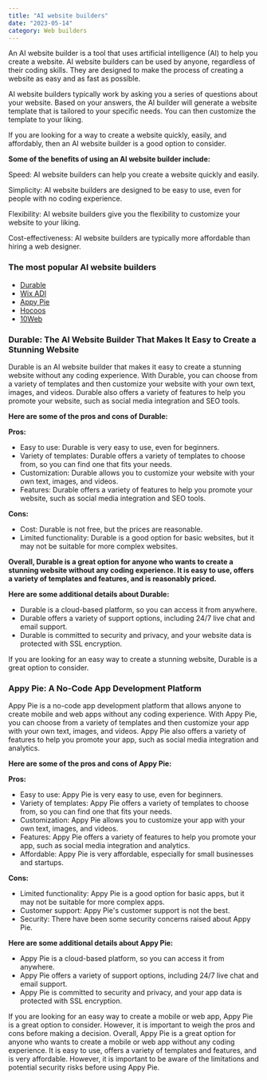 ```yaml
---
title: "AI website builders"
date: "2023-05-14"
category: Web builders
---
```


An AI website builder is a tool that uses artificial intelligence (AI) to help you create a website. AI website builders can be used by anyone, regardless of their coding skills. They are designed to make the process of creating a website as easy and as fast as possible.

AI website builders typically work by asking you a series of questions about your website. Based on your answers, the AI builder will generate a website template that is tailored to your specific needs. You can then customize the template to your liking.

If you are looking for a way to create a website quickly, easily, and affordably, then an AI website builder is a good option to consider.

**Some of the benefits of using an AI website builder include:**

Speed: AI website builders can help you create a website quickly and easily.

Simplicity: AI website builders are designed to be easy to use, even for people with no coding experience.

Flexibility: AI website builders give you the flexibility to customize your website to your liking.

Cost-effectiveness: AI website builders are typically more affordable than hiring a web designer.

### The most popular AI website builders

- [Durable](https://durable.co/ai-website-builder)
- [Wix ADI](https://www.wix.com/about/adi-get-access)
- [Appy Pie](https://www.appypie.com/)
- [Hocoos](https://hocoos.com/)
- [10Web](https://10web.io/)

### Durable: The AI Website Builder That Makes It Easy to Create a Stunning Website

Durable is an AI website builder that makes it easy to create a stunning website without any coding experience. With Durable, you can choose from a variety of templates and then customize your website with your own text, images, and videos. Durable also offers a variety of features to help you promote your website, such as social media integration and SEO tools.

**Here are some of the pros and cons of Durable:**

**Pros:**

- Easy to use: Durable is very easy to use, even for beginners.
- Variety of templates: Durable offers a variety of templates to choose from, so you can find one that fits your needs.
- Customization: Durable allows you to customize your website with your own text, images, and videos.
- Features: Durable offers a variety of features to help you promote your website, such as social media integration and SEO tools.

**Cons:**

- Cost: Durable is not free, but the prices are reasonable.
- Limited functionality: Durable is a good option for basic websites, but it may not be suitable for more complex websites.

**Overall, Durable is a great option for anyone who wants to create a stunning website without any coding experience. It is easy to use, offers a variety of templates and features, and is reasonably priced.**

**Here are some additional details about Durable:**

- Durable is a cloud-based platform, so you can access it from anywhere.
- Durable offers a variety of support options, including 24/7 live chat and email support.
- Durable is committed to security and privacy, and your website data is protected with SSL encryption.

If you are looking for an easy way to create a stunning website, Durable is a great option to consider.

### Appy Pie: A No-Code App Development Platform

Appy Pie is a no-code app development platform that allows anyone to create mobile and web apps without any coding experience. With Appy Pie, you can choose from a variety of templates and then customize your app with your own text, images, and videos. Appy Pie also offers a variety of features to help you promote your app, such as social media integration and analytics.

**Here are some of the pros and cons of Appy Pie:**

**Pros:**

- Easy to use: Appy Pie is very easy to use, even for beginners.
- Variety of templates: Appy Pie offers a variety of templates to choose from, so you can find one that fits your needs.
- Customization: Appy Pie allows you to customize your app with your own text, images, and videos.
- Features: Appy Pie offers a variety of features to help you promote your app, such as social media integration and analytics.
- Affordable: Appy Pie is very affordable, especially for small businesses and startups.

**Cons:**

- Limited functionality: Appy Pie is a good option for basic apps, but it may not be suitable for more complex apps.
- Customer support: Appy Pie's customer support is not the best.
- Security: There have been some security concerns raised about Appy Pie.

**Here are some additional details about Appy Pie:**

- Appy Pie is a cloud-based platform, so you can access it from anywhere.
- Appy Pie offers a variety of support options, including 24/7 live chat and email support.
- Appy Pie is committed to security and privacy, and your app data is protected with SSL encryption.

If you are looking for an easy way to create a mobile or web app, Appy Pie is a great option to consider. However, it is important to weigh the pros and cons before making a decision. Overall, Appy Pie is a great option for anyone who wants to create a mobile or web app without any coding experience. It is easy to use, offers a variety of templates and features, and is very affordable. However, it is important to be aware of the limitations and potential security risks before using Appy Pie.
